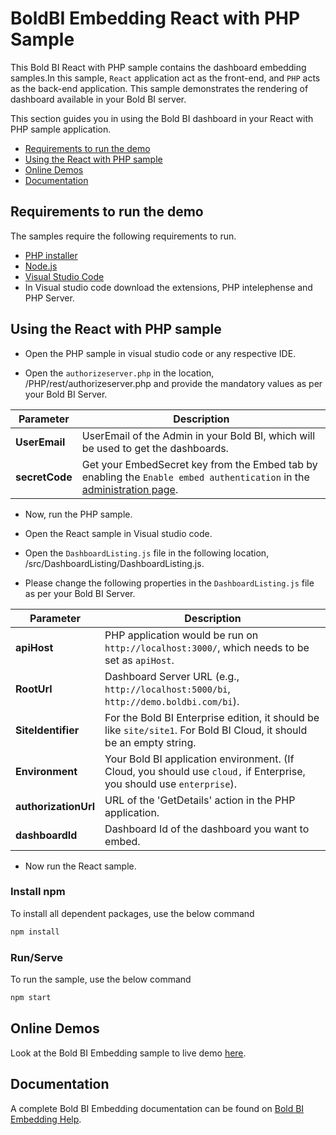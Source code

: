 # BoldBI Embedding React with PHP Sample

 This Bold BI React with PHP sample contains the dashboard embedding samples.In this sample, `React` application act as the front-end, and `PHP` acts as the back-end application. This sample demonstrates the rendering of dashboard available in your Bold BI server.

This section guides you in using the Bold BI dashboard in your React with PHP sample application.

* [Requirements to run the demo](#requirements-to-run-the-demo)
* [Using the React with PHP sample](#using-the-react-with-php-sample)
* [Online Demos](#online-demos)
* [Documentation](#documentation)

## Requirements to run the demo

The samples require the following requirements to run.

* [PHP installer](https://windows.php.net/download/)
* [Node.js](https://nodejs.org/en/)
* [Visual Studio Code](https://code.visualstudio.com/download)
* In Visual studio code download the extensions, PHP intelephense and PHP Server.

## Using the React with PHP sample

* Open the PHP sample in visual studio code or any respective IDE.

* Open the `authorizeserver.php` in the location, /PHP/rest/authorizeserver.php and provide the mandatory values as per your Bold BI Server.

| **Parameter** | **Description**                                                                                                                                                                |
|---------------|--------------------------------------------------------------------------------------------------------------------------------------------------------------------------------|
| **UserEmail** | UserEmail of the Admin in your Bold BI, which will be used to get the dashboards.                                                                                             |
| **secretCode** | Get your EmbedSecret key from the Embed tab by enabling the `Enable embed authentication` in the [administration page](https://help.boldbi.com/embedded-bi/site-administration/embed-settings/?utm_source=github&utm_medium=backlinks). |

* Now, run the PHP sample.

* Open the React sample in Visual studio code.

* Open the `DashboardListing.js` file in the following location, /src/DashboardListing/DashboardListing.js.

* Please change the following properties in the `DashboardListing.js` file as per your Bold BI Server.

| **Parameter**      | **Description**                                                                                                                                                   |
|--------------------|-----------------------------------------------------------------------------------------------------------------------------------------------------------------------|
| **apiHost**        | PHP application would be run on `http://localhost:3000/`, which needs to be set as `apiHost`.                                                                      |
| **RootUrl**        | Dashboard Server URL (e.g., `http://localhost:5000/bi`, `http://demo.boldbi.com/bi`).                                                                            |
| **SiteIdentifier** | For the Bold BI Enterprise edition, it should be like `site/site1`. For Bold BI Cloud, it should be an empty string.                                                |
| **Environment**    | Your Bold BI application environment. (If Cloud, you should use `cloud,` if Enterprise, you should use `enterprise`).                                                                      |
| **authorizationUrl** | URL of the 'GetDetails' action in the PHP application.                                                                                                                |
| **dashboardId**    | Dashboard Id of the dashboard you want to embed.                                                                                                                     |

* Now run the React sample.

### Install npm

To install all dependent packages, use the below command

```bash
npm install
```

### Run/Serve

To run the sample, use the below command

```bash
npm start
```

<!-- Commanded the below line, since help documentation is not available for this sample. Once crated need to update the hyperlink -->
<!-- Please refer to the [help documentation]() to know how to run the sample. -->

## Online Demos

Look at the Bold BI Embedding sample to live demo [here](https://samples.boldbi.com/embed?utm_source=github&utm_medium=backlinks).

## Documentation

A complete Bold BI Embedding documentation can be found on [Bold BI Embedding Help](https://help.boldbi.com/embedded-bi/javascript-based/?utm_source=github&utm_medium=backlinks).
